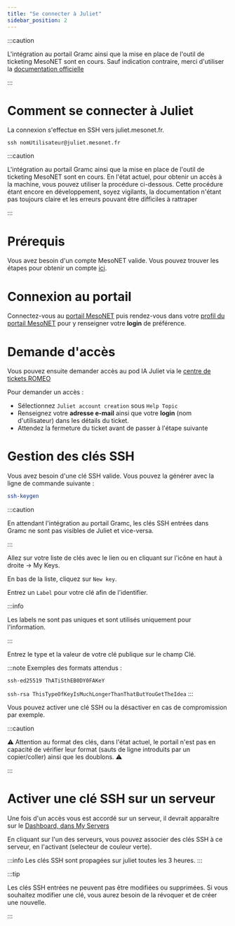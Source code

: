 ```yaml
---
title: "Se connecter à Juliet"
sidebar_position: 2
---
```


:::caution

L'intégration au portail Gramc ainsi que la mise en place de l'outil de ticketing MesoNET sont en cours. Sauf indication contraire, merci d'utiliser la [documentation officielle](https://www.mesonet.fr/documentation/user-documentation/acces/portail)

:::

# Comment se connecter à Juliet

La connexion s'effectue en SSH vers juliet.mesonet.fr.

` ssh nomUtilisateur@juliet.mesonet.fr `


:::caution

L'intégration au portail Gramc ainsi que la mise en place de l'outil de ticketing MesoNET sont en cours. En l'état actuel, pour obtenir un accès à la machine, vous pouvez utiliser la procédure ci-dessous.
 Cette procédure étant encore en développement, soyez vigilants, la documentation n'étant pas toujours claire et les erreurs pouvant être difficiles à rattraper

:::

# Prérequis

Vous avez besoin d'un compte MesoNET valide. Vous pouvez trouver les étapes pour obtenir un compte [ici](https://www.mesonet.fr/documentation/user-documentation/acces/portail).

# Connexion au portail
Connectez-vous au [portail MesoNET](https://www.mesonet.fr/portal/) puis rendez-vous dans votre [profil du portail MesoNET](https://www.mesonet.fr/portal/profile) pour y renseigner votre **login** de préférence.

# Demande d'accès

Vous pouvez ensuite demander accès au pod IA Juliet via le [centre de tickets ROMEO](https://romeo.univ-reims.fr/ticket/open.php)

Pour demander un accès :

- Sélectionnez `Juliet account creation` sous `Help Topic`
- Renseignez votre **adresse e-mail** ainsi que votre **login** (nom d'utilisateur) dans les détails du ticket.
- Attendez la fermeture du ticket avant de passer à l'étape suivante

# Gestion des clés SSH

Vous avez besoin d'une clé SSH valide. Vous pouvez la générer avec la ligne de commande suivante :

```sh
ssh-keygen
```
:::caution

En attendant l'intégration au portail Gramc, les clés SSH entrées dans Gramc ne sont pas visibles de Juliet et vice-versa.

:::

Allez sur votre liste de clés avec le lien ou en cliquant sur l'icône en haut à droite -> My Keys.

En bas de la liste, cliquez sur `New key`.

Entrez un `Label` pour votre clé afin de l'identifier.

:::info

Les labels ne sont pas uniques et sont utilisés uniquement pour l'information.

:::

Entrez le type et la valeur de votre clé publique sur le champ Clé.

:::note
Exemples des formats attendus :

`ssh-ed25519 ThATiSthEB0DY0FAKeY`

`ssh-rsa ThisTypeOfKeyIsMuchLongerThanThatButYouGetTheIdea`
:::

Vous pouvez activer une clé SSH ou la désactiver en cas de compromission par exemple.

:::caution

⚠ Attention au format des clés, dans l'état actuel, le portail n'est pas en capacité de vérifier leur format (sauts de ligne introduits par un copier/coller) ainsi que les doublons. ⚠



:::
# Activer une clé SSH sur un serveur

Une fois d'un accès vous est accordé sur un serveur, il devrait apparaître sur le [Dashboard, dans My Servers](https://www.mesonet.fr/portal/dashboard)

En cliquant sur l'un des serveurs, vous pouvez associer des clés SSH à ce serveur, en l'activant (selecteur de couleur verte).

:::info
Les clés SSH sont propagées sur juliet toutes les 3 heures.
:::



:::tip

Les clés SSH entrées ne peuvent pas être modifiées ou supprimées. Si vous souhaitez modifier une clé, vous aurez besoin de la révoquer et de créer une nouvelle.

:::




